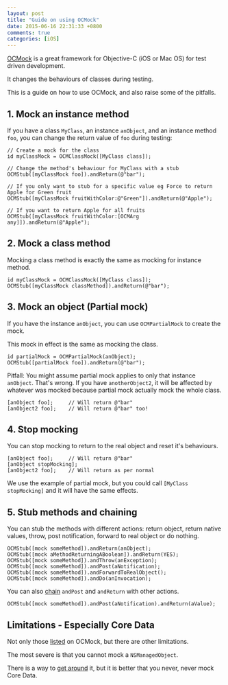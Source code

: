 ```yaml
---
layout: post
title: "Guide on using OCMock"
date: 2015-06-16 22:31:33 +0800
comments: true
categories: [iOS]
---
```


[OCMock](http://ocmock.org) is a great framework for Objective-C (iOS or Mac OS) for test driven development.

It changes the behaviours of classes during testing.

This is a guide on how to use OCMock, and also raise some of the pitfalls.

<!-- more -->

## 1.  Mock an instance method

If you have a class `MyClass`, an instance `anObject`, and an instance method `foo`, you can change the return value of `foo` during testing:

```objc
// Create a mock for the class
id myClassMock = OCMClassMock([MyClass class]);

// Change the method's behaviour for MyClass with a stub
OCMStub([myClassMock foo]).andReturn(@"bar");

// If you only want to stub for a specific value eg Force to return Apple for Green fruit
OCMStub([myClassMock fruitWithColor:@"Green"]).andReturn(@"Apple");

// If you want to return Apple for all fruits
OCMStub([myClassMock fruitWithColor:[OCMArg any]]).andReturn(@"Apple");
```


## 2. Mock a class method

Mocking a class method is exactly the same as mocking for instance method.

```objc
id myClassMock = OCMClassMock([MyClass class]);
OCMStub([myClassMock classMethod]).andReturn(@"bar");
```


## 3. Mock an object (Partial mock)

If you have the instance `anObject`, you can use `OCMPartialMock` to create the mock. 

This mock in effect is the same as mocking the class.

```objc
id partialMock = OCMPartialMock(anObject);
OCMStub([partialMock foo]).andReturn(@"bar");
```

Pitfall: You might assume partial mock applies to only that instance `anObject`. That's wrong. If you have `anotherObject2`, it will be affected by whatever was mocked because partial mock actually mock the whole class.

```objc
[anObject foo];     // Will return @"bar"
[anObject2 foo];    // Will return @"bar" too!
```


## 4. Stop mocking

You can stop mocking to return to the real object and reset it's behaviours.

```objc
[anObject foo];     // Will return @"bar"
[anObject stopMocking];
[anObject2 foo];    // Will return as per normal
```

We use the example of partial mock, but you could call `[MyClass stopMocking]` and it will have the same effects.


## 5. Stub methods and chaining

You can stub the methods with different actions: return object, return native values, throw, post notification, forward to real object or do nothing.

```objc
OCMStub([mock someMethod]).andReturn(anObject);
OCMStub([mock aMethodReturningABoolean]).andReturn(YES);
OCMStub([mock someMethod]).andThrow(anException);
OCMStub([mock someMethod]).andPost(aNotification);
OCMStub([mock someMethod]).andForwardToRealObject();
OCMStub([mock someMethod]).andDo(anInvocation);
```

You can also [chain](http://ocmock.org/reference/#stubing-methods) `andPost` and `andReturn` with other actions.

```objc
OCMStub([mock someMethod]).andPost(aNotification).andReturn(aValue);
```


## Limitations - Especially Core Data

Not only those [listed](http://ocmock.org/reference/#limitations) on OCMock,
but there are other limitations.

The most severe is that you cannot mock a `NSManagedObject`.

There is a way to [get around](http://hackazach.net/code/2014/04/13/ios-testing-and-core-data/) it, but it is better that you never, never mock Core Data.


